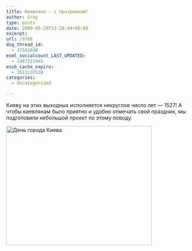 ```yaml
---
title: Киевляне — с праздником!
author: Gray
type: posts
date: 2009-05-29T13:28:44+00:00
excerpt:
url: /9766
dsq_thread_id:
  - 37341638
esml_socialcount_LAST_UPDATED:
  - 1497221045
essb_cache_expire:
  - 1613137538
categories:
  - Uncategorized

---
```








<p style="clear: both">
  Киеву на этих выходных исполняется некруглое число лет &#8212; 1527! А чтобы киевлянам было приятно и удобно отмечать свой праздник, мы подготовили небольшой проект по этому поводу.
</p>

<p style="clear: both">
  <a href="http://cityday.yandex.ru/?cityid=143"><img title="День города Киева" src="https://i0.wp.com/cityday.yandex.ru/i/kiev_day.png?resize=394%2C322" border="0" height="322" alt="День города Киева" width="394" data-recalc-dims="1" /></a>
</p>

<p style="clear: both">